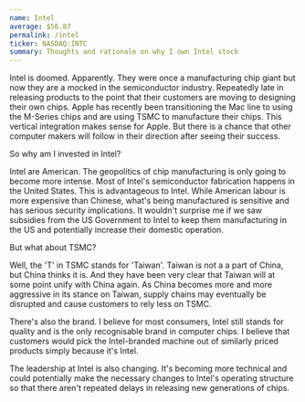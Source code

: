 ```yaml
---
name: Intel
average: $56.87
permalink: /intel
ticker: NASDAQ:INTC
summary: Thoughts and rationale on why I own Intel stock
---
```


Intel is doomed. Apparently. They were once a manufacturing chip giant but now they are a mocked in the semiconductor industry. Repeatedly late in releasing products to the point that their customers are moving to designing their own chips. Apple has recently been transitioning the Mac line to using the M-Series chips and are using TSMC to manufacture their chips. This vertical integration makes sense for Apple. But there is a chance that other computer makers will follow in their direction after seeing their success.

So why am I invested in Intel?

Intel are American. The geopolitics of chip manufacturing is only going to become more intense. Most of Intel's semiconductor fabrication happens in the United States. This is advantageous to Intel. While American labour is more expensive than Chinese, what's being manufactured is sensitive and has serious security implications. It wouldn't surprise me if we saw subsidies from the US Government to Intel to keep them manufacturing in the US and potentially increase their domestic operation.

But what about TSMC?

Well, the 'T' in TSMC stands for 'Taiwan'. Taiwan is not a a part of China, but China thinks it is. And they have been very clear that Taiwan will at some point unify with China again. As China becomes more and more aggressive in its stance on Taiwan, supply chains may eventually be disrupted and cause customers to rely less on TSMC.

There's also the brand. I believe for most consumers, Intel still stands for quality and is the only recognisable brand in computer chips. I believe that customers would pick the Intel-branded machine out of similarly priced products simply because it's Intel.

The leadership at Intel is also changing. It's becoming more technical and could potentially make the necessary changes to Intel's operating structure so that there aren't repeated delays in releasing new generations of chips.
